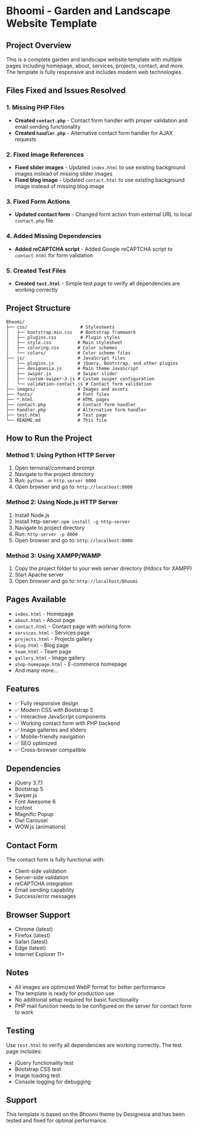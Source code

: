 # Bhoomi - Garden and Landscape Website Template

## Project Overview
This is a complete garden and landscape website template with multiple pages including homepage, about, services, projects, contact, and more. The template is fully responsive and includes modern web technologies.

## Files Fixed and Issues Resolved

### 1. Missing PHP Files
- **Created `contact.php`** - Contact form handler with proper validation and email sending functionality
- **Created `handler.php`** - Alternative contact form handler for AJAX requests

### 2. Fixed Image References
- **Fixed slider images** - Updated `index.html` to use existing background images instead of missing slider images
- **Fixed blog image** - Updated `contact.html` to use existing background image instead of missing blog image

### 3. Fixed Form Actions
- **Updated contact form** - Changed form action from external URL to local `contact.php` file

### 4. Added Missing Dependencies
- **Added reCAPTCHA script** - Added Google reCAPTCHA script to `contact.html` for form validation

### 5. Created Test Files
- **Created `test.html`** - Simple test page to verify all dependencies are working correctly

## Project Structure
```
Bhoomi/
├── css/                    # Stylesheets
│   ├── bootstrap.min.css   # Bootstrap framework
│   ├── plugins.css         # Plugin styles
│   ├── style.css          # Main stylesheet
│   ├── coloring.css       # Color schemes
│   └── colors/            # Color scheme files
├── js/                    # JavaScript files
│   ├── plugins.js         # jQuery, Bootstrap, and other plugins
│   ├── designesia.js      # Main theme JavaScript
│   ├── swiper.js          # Swiper slider
│   ├── custom-swiper-3.js # Custom swiper configuration
│   └── validation-contact.js # Contact form validation
├── images/                # Images and assets
├── fonts/                 # Font files
├── *.html                 # HTML pages
├── contact.php            # Contact form handler
├── handler.php            # Alternative form handler
├── test.html              # Test page
└── README.md              # This file
```

## How to Run the Project

### Method 1: Using Python HTTP Server
1. Open terminal/command prompt
2. Navigate to the project directory
3. Run: `python -m http.server 8000`
4. Open browser and go to: `http://localhost:8000`

### Method 2: Using Node.js HTTP Server
1. Install Node.js
2. Install http-server: `npm install -g http-server`
3. Navigate to project directory
4. Run: `http-server -p 8000`
5. Open browser and go to: `http://localhost:8000`

### Method 3: Using XAMPP/WAMP
1. Copy the project folder to your web server directory (htdocs for XAMPP)
2. Start Apache server
3. Open browser and go to: `http://localhost/Bhoomi`

## Pages Available
- `index.html` - Homepage
- `about.html` - About page
- `contact.html` - Contact page with working form
- `services.html` - Services page
- `projects.html` - Projects gallery
- `blog.html` - Blog page
- `team.html` - Team page
- `gallery.html` - Image gallery
- `shop-homepage.html` - E-commerce homepage
- And many more...

## Features
- ✅ Fully responsive design
- ✅ Modern CSS with Bootstrap 5
- ✅ Interactive JavaScript components
- ✅ Working contact form with PHP backend
- ✅ Image galleries and sliders
- ✅ Mobile-friendly navigation
- ✅ SEO optimized
- ✅ Cross-browser compatible

## Dependencies
- jQuery 3.7.1
- Bootstrap 5
- Swiper.js
- Font Awesome 6
- Icofont
- Magnific Popup
- Owl Carousel
- WOW.js (animations)

## Contact Form
The contact form is fully functional with:
- Client-side validation
- Server-side validation
- reCAPTCHA integration
- Email sending capability
- Success/error messages

## Browser Support
- Chrome (latest)
- Firefox (latest)
- Safari (latest)
- Edge (latest)
- Internet Explorer 11+

## Notes
- All images are optimized WebP format for better performance
- The template is ready for production use
- No additional setup required for basic functionality
- PHP mail function needs to be configured on the server for contact form to work

## Testing
Use `test.html` to verify all dependencies are working correctly. The test page includes:
- jQuery functionality test
- Bootstrap CSS test
- Image loading test
- Console logging for debugging

## Support
This template is based on the Bhoomi theme by Designesia and has been tested and fixed for optimal performance.
